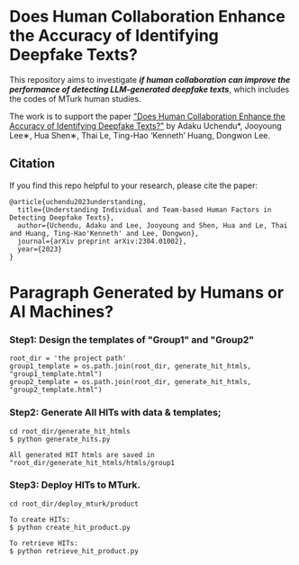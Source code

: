 

# Does Human Collaboration Enhance the Accuracy of Identifying Deepfake Texts?


This repository aims to investigate <em><strong>if human collaboration can improve the performance of detecting LLM-generated deepfake texts</em></strong>, which includes the codes of MTurk human studies.


The work is to support the paper 
["Does Human Collaboration Enhance the Accuracy of Identifying Deepfake Texts?"](https://hua-shen.org/assets/files/hcomp2023.pdf)
 by Adaku Uchendu*, Jooyoung Lee∗, Hua Shen∗, Thai Le, Ting-Hao ‘Kenneth’ Huang, Dongwon Lee.



## Citation
If you find this repo helpful to your research, please cite the paper:
```
@article{uchendu2023understanding,
  title={Understanding Individual and Team-based Human Factors in Detecting Deepfake Texts},
  author={Uchendu, Adaku and Lee, Jooyoung and Shen, Hua and Le, Thai and Huang, Ting-Hao'Kenneth' and Lee, Dongwon},
  journal={arXiv preprint arXiv:2304.01002},
  year={2023}
}
```




# Paragraph Generated by Humans or AI Machines?


### Step1: Design the templates of "Group1" and "Group2"

```
root_dir = 'the project path'
group1_template = os.path.join(root_dir, generate_hit_htmls, "group1_template.html")
group2_template = os.path.join(root_dir, generate_hit_htmls, "group2_template.html")
```

### Step2: Generate All HITs with data & templates;

```
cd root_dir/generate_hit_htmls
$ python generate_hits.py

All generated HIT htmls are saved in "root_dir/generate_hit_htmls/htmls/group1
```

### Step3: Deploy HITs to MTurk.

```
cd root_dir/deploy_mturk/product

To create HITs:
$ python create_hit_product.py

To retrieve HITs:
$ python retrieve_hit_product.py

```

